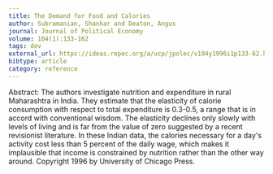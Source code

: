 ```yaml
---
title: The Demand for Food and Calories
author: Subramanian, Shankar and Deaton, Angus
journal: Journal of Political Economy
volume: 104(1):133-162
tags: dev
external_url: https://ideas.repec.org/a/ucp/jpolec/v104y1996i1p133-62.html
bibtype: article
category: reference
---
```

Abstract:  The authors investigate nutrition and expenditure in rural Maharashtra in India. They estimate that the elasticity of calorie consumption with respect to total expenditure is 0.3-0.5, a range that is in accord with conventional wisdom. The elasticity declines only slowly with levels of living and is far from the value of zero suggested by a recent revisionist literature. In these Indian data, the calories necessary for a day's activity cost less than 5 percent of the daily wage, which makes it implausible that income is constrained by nutrition rather than the other way around. Copyright 1996 by University of Chicago Press.
